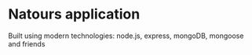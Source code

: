 # Natours application

Built using modern technologies: node.js, express, mongoDB, mongoose and friends